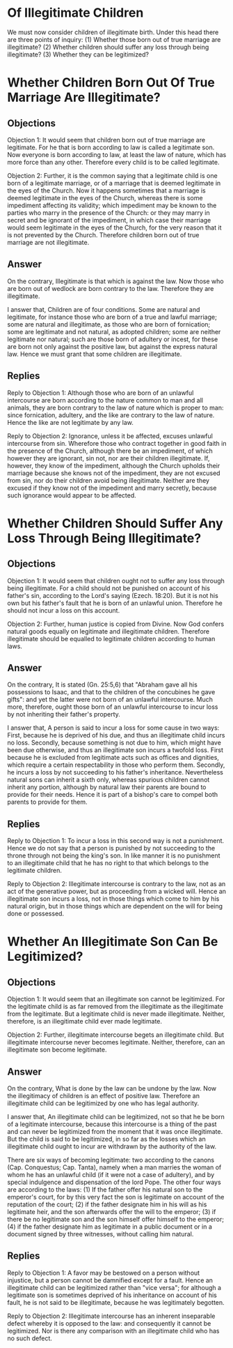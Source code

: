 # Of Illegitimate Children

We must now consider children of illegitimate birth. Under this head there are three points of inquiry:
(1) Whether those born out of true marriage are illegitimate?
(2) Whether children should suffer any loss through being illegitimate?
(3) Whether they can be legitimized?
# Whether Children Born Out Of True Marriage Are Illegitimate?

## Objections

Objection 1: It would seem that children born out of true marriage are legitimate. For he that is born according to law is called a legitimate son. Now everyone is born according to law, at least the law of nature, which has more force than any other. Therefore every child is to be called legitimate.

Objection 2: Further, it is the common saying that a legitimate child is one born of a legitimate marriage, or of a marriage that is deemed legitimate in the eyes of the Church. Now it happens sometimes that a marriage is deemed legitimate in the eyes of the Church, whereas there is some impediment affecting its validity; which impediment may be known to the parties who marry in the presence of the Church: or they may marry in secret and be ignorant of the impediment, in which case their marriage would seem legitimate in the eyes of the Church, for the very reason that it is not prevented by the Church. Therefore children born out of true marriage are not illegitimate.

## Answer

On the contrary, Illegitimate is that which is against the law. Now those who are born out of wedlock are born contrary to the law. Therefore they are illegitimate.

I answer that, Children are of four conditions. Some are natural and legitimate, for instance those who are born of a true and lawful marriage; some are natural and illegitimate, as those who are born of fornication; some are legitimate and not natural, as adopted children; some are neither legitimate nor natural; such are those born of adultery or incest, for these are born not only against the positive law, but against the express natural law. Hence we must grant that some children are illegitimate.

## Replies

Reply to Objection 1: Although those who are born of an unlawful intercourse are born according to the nature common to man and all animals, they are born contrary to the law of nature which is proper to man: since fornication, adultery, and the like are contrary to the law of nature. Hence the like are not legitimate by any law.

Reply to Objection 2: Ignorance, unless it be affected, excuses unlawful intercourse from sin. Wherefore those who contract together in good faith in the presence of the Church, although there be an impediment, of which however they are ignorant, sin not, nor are their children illegitimate. If, however, they know of the impediment, although the Church upholds their marriage because she knows not of the impediment, they are not excused from sin, nor do their children avoid being illegitimate. Neither are they excused if they know not of the impediment and marry secretly, because such ignorance would appear to be affected.
# Whether Children Should Suffer Any Loss Through Being Illegitimate?

## Objections

Objection 1: It would seem that children ought not to suffer any loss through being illegitimate. For a child should not be punished on account of his father's sin, according to the Lord's saying (Ezech. 18:20). But it is not his own but his father's fault that he is born of an unlawful union. Therefore he should not incur a loss on this account.

Objection 2: Further, human justice is copied from Divine. Now God confers natural goods equally on legitimate and illegitimate children. Therefore illegitimate should be equalled to legitimate children according to human laws.

## Answer

On the contrary, It is stated (Gn. 25:5,6) that "Abraham gave all his possessions to Isaac, and that to the children of the concubines he gave gifts": and yet the latter were not born of an unlawful intercourse. Much more, therefore, ought those born of an unlawful intercourse to incur loss by not inheriting their father's property.

I answer that, A person is said to incur a loss for some cause in two ways: First, because he is deprived of his due, and thus an illegitimate child incurs no loss. Secondly, because something is not due to him, which might have been due otherwise, and thus an illegitimate son incurs a twofold loss. First because he is excluded from legitimate acts such as offices and dignities, which require a certain respectability in those who perform them. Secondly, he incurs a loss by not succeeding to his father's inheritance. Nevertheless natural sons can inherit a sixth only, whereas spurious children cannot inherit any portion, although by natural law their parents are bound to provide for their needs. Hence it is part of a bishop's care to compel both parents to provide for them.

## Replies

Reply to Objection 1: To incur a loss in this second way is not a punishment. Hence we do not say that a person is punished by not succeeding to the throne through not being the king's son. In like manner it is no punishment to an illegitimate child that he has no right to that which belongs to the legitimate children.

Reply to Objection 2: Illegitimate intercourse is contrary to the law, not as an act of the generative power, but as proceeding from a wicked will. Hence an illegitimate son incurs a loss, not in those things which come to him by his natural origin, but in those things which are dependent on the will for being done or possessed.
# Whether An Illegitimate Son Can Be Legitimized?

## Objections

Objection 1: It would seem that an illegitimate son cannot be legitimized. For the legitimate child is as far removed from the illegitimate as the illegitimate from the legitimate. But a legitimate child is never made illegitimate. Neither, therefore, is an illegitimate child ever made legitimate.

Objection 2: Further, illegitimate intercourse begets an illegitimate child. But illegitimate intercourse never becomes legitimate. Neither, therefore, can an illegitimate son become legitimate.

## Answer

On the contrary, What is done by the law can be undone by the law. Now the illegitimacy of children is an effect of positive law. Therefore an illegitimate child can be legitimized by one who has legal authority.

I answer that, An illegitimate child can be legitimized, not so that he be born of a legitimate intercourse, because this intercourse is a thing of the past and can never be legitimized from the moment that it was once illegitimate. But the child is said to be legitimized, in so far as the losses which an illegitimate child ought to incur are withdrawn by the authority of the law.

There are six ways of becoming legitimate: two according to the canons (Cap. Conquestus; Cap. Tanta), namely when a man marries the woman of whom he has an unlawful child (if it were not a case of adultery), and by special indulgence and dispensation of the lord Pope. The other four ways are according to the laws: (1) If the father offer his natural son to the emperor's court, for by this very fact the son is legitimate on account of the reputation of the court; (2) if the father designate him in his will as his legitimate heir, and the son afterwards offer the will to the emperor; (3) if there be no legitimate son and the son himself offer himself to the emperor; (4) if the father designate him as legitimate in a public document or in a document signed by three witnesses, without calling him natural.

## Replies

Reply to Objection 1: A favor may be bestowed on a person without injustice, but a person cannot be damnified except for a fault. Hence an illegitimate child can be legitimized rather than "vice versa"; for although a legitimate son is sometimes deprived of his inheritance on account of his fault, he is not said to be illegitimate, because he was legitimately begotten.

Reply to Objection 2: Illegitimate intercourse has an inherent inseparable defect whereby it is opposed to the law: and consequently it cannot be legitimized. Nor is there any comparison with an illegitimate child who has no such defect.
